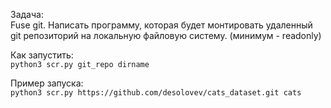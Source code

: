 Задача:  
Fuse git. Написать программу, которая будет монтировать 
удаленный git репозиторий на локальную файловую систему. (минимум - readonly)

Как запустить:  
``python3 scr.py git_repo dirname``

Пример запуска:  
``python3 scr.py https://github.com/desolovev/cats_dataset.git cats``  
  
